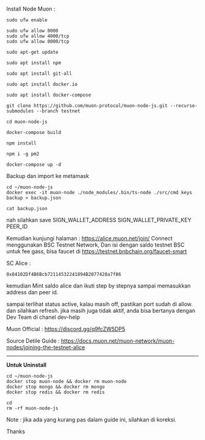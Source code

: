 Install Node Muon :

```
sudo ufw enable
```
```
sudo ufw allow 8000
sudo ufw allow 4000/tcp 
sudo ufw allow 8000/tcp
```
```
sudo apt-get update
```
```
sudo apt install npm
```
```
sudo apt install git-all
```
```
sudo apt install docker.io
```
```
sudo apt install docker-compose
```
```
git clone https://github.com/muon-protocol/muon-node-js.git --recurse-submodules --branch testnet
```
```
cd muon-node-js
```
```
docker-compose build
```
```
npm install
```
```
npm i -g pm2
```
```
docker-compose up -d
```

Backup dan import ke metamask

```
cd ~/muon-node-js
docker exec -it muon-node ./node_modules/.bin/ts-node ./src/cmd keys backup > backup.json
```
```
cat backup.json
```

nah silahkan save
SIGN_WALLET_ADDRESS
SIGN_WALLET_PRIVATE_KEY
PEER_ID

Kemudian kunjungi halaman : https://alice.muon.net/join/
Connect menggunakan BSC Testnet Network, Dan isi dengan saldo testnet BSC untuk fee gass, bisa faucet di https://testnet.bnbchain.org/faucet-smart 

SC Alice :
```
0x84102Df4B6Bcb72114532241894B2077428a7f86
```

kemudian Mint saldo alice dan ikuti step by stepnya sampai memasukkan address dan peer id.

sampai terlihat status active, kalau masih off, pastikan port sudah di allow. dan silahkan refresh. jika masih juga tidak aktif, anda bisa bertanya dengan Dev Team di chanel dev-help

Muon Official : https://discord.gg/q9fcZW5DP5

Source Detile Guide : https://docs.muon.net/muon-network/muon-nodes/joining-the-testnet-alice

____________

**Untuk Uninstall**

```
cd ~/muon-node-js
docker stop muon-node && docker rm muon-node
docker stop mongo && docker rm mongo
docker stop redis && docker rm redis
```
```
cd
rm -rf muon-node-js
```

Note : jika ada yang kurang pas dalam guide ini, silahkan di koreksi.

Thanks
